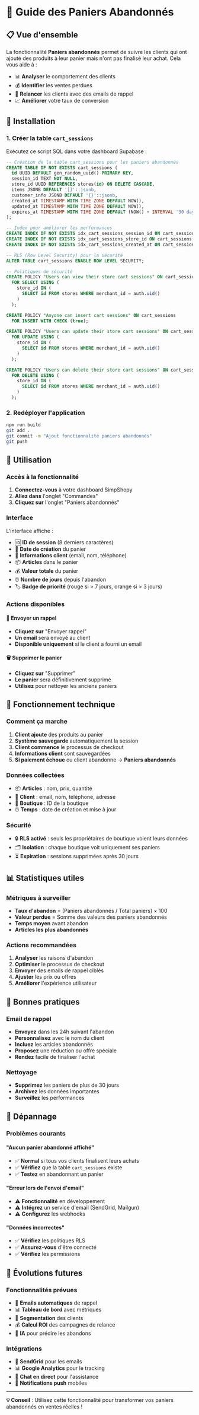 # 🛒 Guide des Paniers Abandonnés

## 📋 Vue d'ensemble

La fonctionnalité **Paniers abandonnés** permet de suivre les clients qui ont ajouté des produits à leur panier mais n'ont pas finalisé leur achat. Cela vous aide à :

- 📊 **Analyser** le comportement des clients
- 💰 **Identifier** les ventes perdues
- 📧 **Relancer** les clients avec des emails de rappel
- 📈 **Améliorer** votre taux de conversion

## 🚀 Installation

### 1. Créer la table `cart_sessions`

Exécutez ce script SQL dans votre dashboard Supabase :

```sql
-- Création de la table cart_sessions pour les paniers abandonnés
CREATE TABLE IF NOT EXISTS cart_sessions (
  id UUID DEFAULT gen_random_uuid() PRIMARY KEY,
  session_id TEXT NOT NULL,
  store_id UUID REFERENCES stores(id) ON DELETE CASCADE,
  items JSONB DEFAULT '[]'::jsonb,
  customer_info JSONB DEFAULT '{}'::jsonb,
  created_at TIMESTAMP WITH TIME ZONE DEFAULT NOW(),
  updated_at TIMESTAMP WITH TIME ZONE DEFAULT NOW(),
  expires_at TIMESTAMP WITH TIME ZONE DEFAULT (NOW() + INTERVAL '30 days')
);

-- Index pour améliorer les performances
CREATE INDEX IF NOT EXISTS idx_cart_sessions_session_id ON cart_sessions(session_id);
CREATE INDEX IF NOT EXISTS idx_cart_sessions_store_id ON cart_sessions(store_id);
CREATE INDEX IF NOT EXISTS idx_cart_sessions_created_at ON cart_sessions(created_at);

-- RLS (Row Level Security) pour la sécurité
ALTER TABLE cart_sessions ENABLE ROW LEVEL SECURITY;

-- Politiques de sécurité
CREATE POLICY "Users can view their store cart sessions" ON cart_sessions
  FOR SELECT USING (
    store_id IN (
      SELECT id FROM stores WHERE merchant_id = auth.uid()
    )
  );

CREATE POLICY "Anyone can insert cart sessions" ON cart_sessions
  FOR INSERT WITH CHECK (true);

CREATE POLICY "Users can update their store cart sessions" ON cart_sessions
  FOR UPDATE USING (
    store_id IN (
      SELECT id FROM stores WHERE merchant_id = auth.uid()
    )
  );

CREATE POLICY "Users can delete their store cart sessions" ON cart_sessions
  FOR DELETE USING (
    store_id IN (
      SELECT id FROM stores WHERE merchant_id = auth.uid()
    )
  );
```

### 2. Redéployer l'application

```bash
npm run build
git add .
git commit -m "Ajout fonctionnalité paniers abandonnés"
git push
```

## 📱 Utilisation

### Accès à la fonctionnalité

1. **Connectez-vous** à votre dashboard SimpShopy
2. **Allez dans** l'onglet "Commandes"
3. **Cliquez sur** l'onglet "Paniers abandonnés"

### Interface

L'interface affiche :

- 🆔 **ID de session** (8 derniers caractères)
- 📅 **Date de création** du panier
- 👤 **Informations client** (email, nom, téléphone)
- 📦 **Articles** dans le panier
- 💰 **Valeur totale** du panier
- ⏰ **Nombre de jours** depuis l'abandon
- 🏷️ **Badge de priorité** (rouge si > 7 jours, orange si > 3 jours)

### Actions disponibles

#### 📧 Envoyer un rappel
- **Cliquez sur** "Envoyer rappel"
- **Un email** sera envoyé au client
- **Disponible uniquement** si le client a fourni un email

#### 🗑️ Supprimer le panier
- **Cliquez sur** "Supprimer"
- **Le panier** sera définitivement supprimé
- **Utilisez** pour nettoyer les anciens paniers

## 🔧 Fonctionnement technique

### Comment ça marche

1. **Client ajoute** des produits au panier
2. **Système sauvegarde** automatiquement la session
3. **Client commence** le processus de checkout
4. **Informations client** sont sauvegardées
5. **Si paiement échoue** ou client abandonne → **Paniers abandonnés**

### Données collectées

- 📦 **Articles** : nom, prix, quantité
- 👤 **Client** : email, nom, téléphone, adresse
- 🏪 **Boutique** : ID de la boutique
- ⏰ **Temps** : date de création et mise à jour

### Sécurité

- 🔒 **RLS activé** : seuls les propriétaires de boutique voient leurs données
- 🗂️ **Isolation** : chaque boutique voit uniquement ses paniers
- ⏳ **Expiration** : sessions supprimées après 30 jours

## 📊 Statistiques utiles

### Métriques à surveiller

- **Taux d'abandon** = (Paniers abandonnés / Total paniers) × 100
- **Valeur perdue** = Somme des valeurs des paniers abandonnés
- **Temps moyen** avant abandon
- **Articles les plus abandonnés**

### Actions recommandées

1. **Analyser** les raisons d'abandon
2. **Optimiser** le processus de checkout
3. **Envoyer** des emails de rappel ciblés
4. **Ajuster** les prix ou offres
5. **Améliorer** l'expérience utilisateur

## 🎯 Bonnes pratiques

### Email de rappel

- **Envoyez** dans les 24h suivant l'abandon
- **Personnalisez** avec le nom du client
- **Incluez** les articles abandonnés
- **Proposez** une réduction ou offre spéciale
- **Rendez** facile de finaliser l'achat

### Nettoyage

- **Supprimez** les paniers de plus de 30 jours
- **Archivez** les données importantes
- **Surveillez** les performances

## 🚨 Dépannage

### Problèmes courants

#### "Aucun panier abandonné affiché"
- ✅ **Normal** si tous vos clients finalisent leurs achats
- ✅ **Vérifiez** que la table `cart_sessions` existe
- ✅ **Testez** en abandonnant un panier

#### "Erreur lors de l'envoi d'email"
- ⚠️ **Fonctionnalité** en développement
- ⚠️ **Intégrez** un service d'email (SendGrid, Mailgun)
- ⚠️ **Configurez** les webhooks

#### "Données incorrectes"
- ✅ **Vérifiez** les politiques RLS
- ✅ **Assurez-vous** d'être connecté
- ✅ **Vérifiez** les permissions

## 🔮 Évolutions futures

### Fonctionnalités prévues

- 📧 **Emails automatiques** de rappel
- 📊 **Tableau de bord** avec métriques
- 🎯 **Segmentation** des clients
- 💰 **Calcul ROI** des campagnes de relance
- 🤖 **IA** pour prédire les abandons

### Intégrations

- 📧 **SendGrid** pour les emails
- 📊 **Google Analytics** pour le tracking
- 💬 **Chat en direct** pour l'assistance
- 📱 **Notifications push** mobiles

---

**💡 Conseil** : Utilisez cette fonctionnalité pour transformer vos paniers abandonnés en ventes réelles ! 